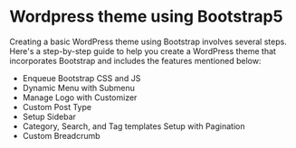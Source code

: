 # Wordpress theme using Bootstrap5
Creating a basic WordPress theme using Bootstrap involves several steps. Here's a step-by-step guide to help you create a WordPress theme that incorporates Bootstrap and includes the features mentioned below:
- Enqueue Bootstrap CSS and JS
- Dynamic Menu with Submenu
- Manage Logo with Customizer
- Custom Post Type
- Setup Sidebar
- Category, Search, and Tag templates Setup with Pagination
- Custom Breadcrumb
